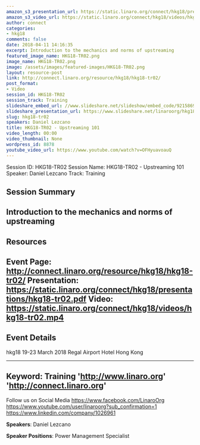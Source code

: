 ```yaml
---
amazon_s3_presentation_url: https://static.linaro.org/connect/hkg18/presentations/hkg18-tr02.pdf
amazon_s3_video_url: https://static.linaro.org/connect/hkg18/videos/hkg18-tr02.mp4
author: connect
categories:
- hkg18
comments: false
date: 2018-04-11 14:16:35
excerpt: Introduction to the mechanics and norms of upstreaming
featured_image_name: HKG18-TR02.png
image_name: HKG18-TR02.png
image: /assets/images/featured-images/HKG18-TR02.png
layout: resource-post
link: http://connect.linaro.org/resource/hkg18/hkg18-tr02/
post_format:
- Video
session_id: HKG18-TR02
session_track: Training
slideshare_embed_url: //www.slideshare.net/slideshow/embed_code/92158698
slideshare_presentation_url: https://www.slideshare.net/linaroorg/hkg18tr02-upstreaming-101
slug: hkg18-tr02
speakers: Daniel Lezcano
title: HKG18-TR02 - Upstreaming 101
video_length: 00:00
video_thumbnail: None
wordpress_id: 8878
youtube_video_url: https://www.youtube.com/watch?v=OFHyuavoauQ
---
```


Session ID: HKG18-TR02
Session Name: HKG18-TR02 - Upstreaming 101
Speaker: Daniel Lezcano
Track: Training


## Session Summary
Introduction to the mechanics and norms of upstreaming
---------------------------------------------------
## Resources
Event Page: http://connect.linaro.org/resource/hkg18/hkg18-tr02/
Presentation: https://static.linaro.org/connect/hkg18/presentations/hkg18-tr02.pdf
Video: https://static.linaro.org/connect/hkg18/videos/hkg18-tr02.mp4
 ---------------------------------------------------
## Event Details
hkg18
19-23 March 2018
Regal Airport Hotel Hong Kong

---------------------------------------------------
Keyword: Training
'http://www.linaro.org'
'http://connect.linaro.org'
---------------------------------------------------
Follow us on Social Media
https://www.facebook.com/LinaroOrg
https://www.youtube.com/user/linaroorg?sub_confirmation=1
https://www.linkedin.com/company/1026961

**Speakers**: Daniel Lezcano

**Speaker Positions**: Power Management Specialist